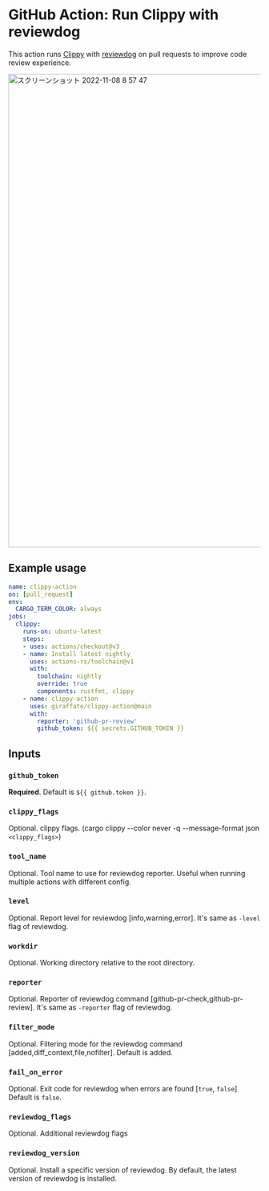 # GitHub Action: Run Clippy with reviewdog

This action runs [Clippy](https://github.com/rust-lang/rust-clippy) with
[reviewdog](https://github.com/reviewdog/reviewdog) on pull requests to improve code review experience.

<img width="943" alt="スクリーンショット 2022-11-08 8 57 47" src="https://user-images.githubusercontent.com/17407489/200965354-b79c2b86-958f-42ca-bdf1-46bf5511aa5e.png">

## Example usage

```yml
name: clippy-action
on: [pull_request]
env:
  CARGO_TERM_COLOR: always
jobs:
  clippy:
    runs-on: ubuntu-latest
    steps:
    - uses: actions/checkout@v3
    - name: Install latest nightly
      uses: actions-rs/toolchain@v1
      with:
        toolchain: nightly
        override: true
        components: rustfmt, clippy
    - name: clippy-action
      uses: giraffate/clippy-action@main
      with:
        reporter: 'github-pr-review'
        github_token: ${{ secrets.GITHUB_TOKEN }}
```


## Inputs

### `github_token`

**Required**. Default is `${{ github.token }}`.

### `clippy_flags`

Optional. clippy flags. (cargo clippy --color never -q --message-format json `<clippy_flags>`)

### `tool_name`

Optional. Tool name to use for reviewdog reporter. Useful when running multiple actions with different config.

### `level`

Optional. Report level for reviewdog [info,warning,error].
It's same as `-level` flag of reviewdog.

### `workdir`

Optional. Working directory relative to the root directory.

### `reporter`

Optional. Reporter of reviewdog command [github-pr-check,github-pr-review].
It's same as `-reporter` flag of reviewdog.

### `filter_mode`

Optional. Filtering mode for the reviewdog command [added,diff_context,file,nofilter].
Default is added.

### `fail_on_error`

Optional. Exit code for reviewdog when errors are found [`true`, `false`]
Default is `false`.

### `reviewdog_flags`

Optional. Additional reviewdog flags

### `reviewdog_version`

Optional. Install a specific version of reviewdog.
By default, the latest version of reviewdog is installed.
